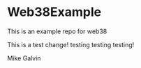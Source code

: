 # Web38Example
This is an example repo for web38


This is a test change! testing testing testing! 


Mike Galvin